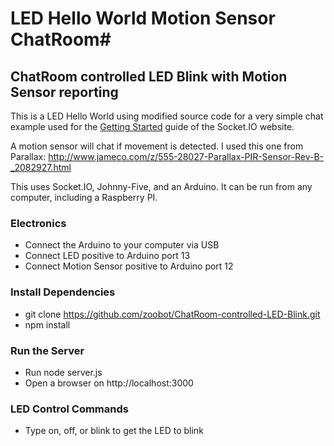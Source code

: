 # LED Hello World Motion Sensor ChatRoom#
## ChatRoom controlled LED Blink with Motion Sensor reporting ##


This is a LED Hello World using modified source code for a very simple chat example used for the [Getting Started](http://socket.io/get-started/chat/) guide of the Socket.IO website.

A motion sensor will chat if movement is detected.
I used this one from Parallax: http://www.jameco.com/z/555-28027-Parallax-PIR-Sensor-Rev-B-_2082927.html

This uses Socket.IO, Johnny-Five, and an Arduino. It can be run from any computer, including a Raspberry PI.


###  Electronics ##
* Connect the Arduino to your computer via USB
* Connect LED positive to Arduino port 13
* Connect Motion Sensor positive to Arduino port 12

###  Install Dependencies
* git clone https://github.com/zoobot/ChatRoom-controlled-LED-Blink.git
* npm install


###  Run the Server ##
* Run node server.js
* Open a browser on http://localhost:3000


###  LED Control Commands ##
* Type on, off, or blink to get the LED to blink

